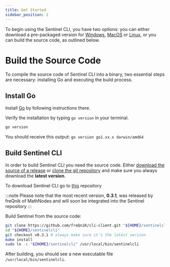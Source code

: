 ```yaml
---
title: Get Started
sidebar_position: 2
---
```


To begin using the Sentinel CLI, you have two options: you can either download a pre-packaged version for [Windows](https://github.com/freQniK/cli-client/releases/download/v0.3.1/sentinelcli.exe), [MacOS](https://github.com/freQniK/cli-client/releases/download/v0.3.1/sentinelcli_darwin_arm64) or [Linux](https://github.com/freQniK/cli-client/releases/download/v0.3.1/sentinelcli_linux_x86_64), or you can build the source code, as outlined below.

# Build the Source Code

To compile the source code of Sentinel CLI into a binary, two essential steps are necessary: installing Go and executing the build process.

## Install Go

Install [Go](https://go.dev/doc/install) by following instructions there.

Verify the installation by typing `go version` in your terminal.

```bash
go version
```

You should receive this output: `go version go1.xx.x darwin/amd64`

## Build Sentinel CLI

In order to build Sentinel CLI you need the source code. Either [download the source of a release](https://github.com/freQniK/cli-client/releases) or [clone the git repository](https://github.com/freQniK/cli-client.git) and make sure you always download the **latest version**.

To download Sentinel CLI go to [this](https://github.com/freQniK/cli-client) repository

:::note
Please note that the most recent version, **0.3.1**, was released by freQnik of MathNodes and will soon be integrated into the Sentinel repository
:::

Build Sentinel from the source code:

```bash
git clone https://github.com/freQniK/cli-client.git "${HOME}/sentinelcli"
cd "${HOME}/sentinelcli"
git checkout v0.3.1 # always make sure it's the latest version
make install
sudo ln -s "${HOME}/sentinelcli" /usr/local/bin/sentinelcli
```

After building, you should see a new executable file `/usr/local/bin/sentinelcli`.